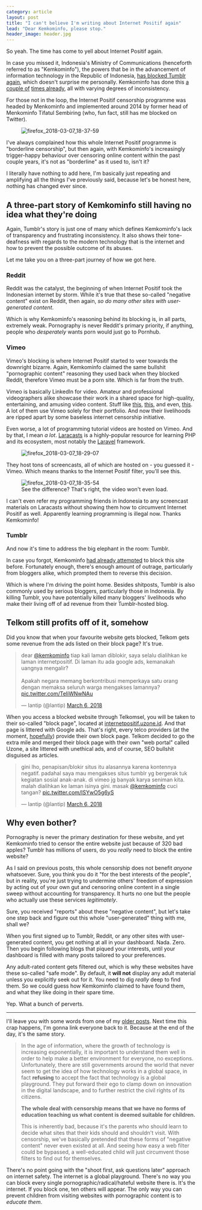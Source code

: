 ```yaml
---
category: article
layout: post
title: "I can't believe I'm writing about Internet Positif again"
lead: "Dear Kemkominfo, please stop."
header_image: header.jpg
---
```


So yeah. The time has come to yell about Internet Positif again.

In case you missed it, Indonesia's Ministry of Communications (henceforth referred to as "Kemkominfo"), the powers that be in the advancement of information technology in the Republic of Indonesia, [has blocked Tumblr again](https://nasional.kompas.com/read/2018/03/06/17045671/kaget-menkominfo-belum-tahu-tumblr-diblokir), which doesn't surprise me personally. Kemkominfo has done this [a couple of](https://resir014.xyz/posts/2014/05/12/a-desperate-plea-for-internet-freedom/) [times already](https://resir014.xyz/posts/2016/02/17/tumblr-and-the-internet-positif-hammer/), all with varying degrees of inconsistency.

For those not in the loop, the Internet Positif censorship programme was headed by Menkominfo and implemented around 2014 by former head of Menkominfo Tifatul Sembiring (who, fun fact, still has me blocked on Twitter).

<figure>
  <img src="./firefox_2018-03-07_18-37-59.png" alt="firefox_2018-03-07_18-37-59" />
</figure>

I've always complained how this whole Internet Positif programme is "borderline censorship", but then again, with Kemkominfo's increasingly trigger-happy behaviour over censoring online content within the past couple years, it's not as "borderline" as it used to, isn't it?

I literally have nothing to add here, I'm basically just repeating and amplifying all the things I've previously said, because let's be honest here, nothing has changed ever since.

## A three-part story of Kemkominfo still having no idea what they're doing

Again, Tumblr's story is just one of many which defines Kemkominfo's lack of transparency and frustrating inconsistency. It also shows their tone-deafness with regards to the modern technology that is the internet and how to prevent the possible outcome of its abuses.

Let me take you on a three-part journey of how we got here.

### Reddit

Reddit was the catalyst, the beginning of when Internet Positif took the Indonesian internet by storm. While it's true that these so-called "negative content" exist on Reddit, then again, *so do many other sites with user-generated content*.

Which is why Kemkominfo's reasoning behind its blocking is, in all parts, extremely weak. Pornography is never Reddit's primary priority, if anything, people who *desperately* wants porn would just go to Pornhub.

### Vimeo

Vimeo's blocking is where Internet Positif started to veer towards the downright bizarre. Again, Kemkominfo claimed the same bullshit "pornographic content" reasoning they used back when they blocked Reddit, therefore Vimeo must be a porn site. Which is far from the truth.

Vimeo is basically LinkedIn for video. Amateur and professional videographers alike showcase their work in a shared space for high-quality, entertaining, and amusing video content. Stuff like [this](https://vimeo.com/104945861), [this](https://vimeo.com/78716671), and even, [this](https://vimeo.com/8564338). A lot of them use Vimeo solely for their portfolio. And now their livelihoods are ripped apart by some baseless internet censorship initiative.

Even worse, a lot of programming tutorial videos are hosted on Vimeo. And by that, I mean *a lot*. [Laracasts](https://laracasts.com/) is a highly-popular resource for learning PHP and its ecosystem, most notably the [Laravel](https://laravel.com/) framework.

<figure>
  <img src="./firefox_2018-03-07_18-29-07.png" alt="firefox_2018-03-07_18-29-07" />
</figure>

They host tons of screencasts, all of which are hosted on - you guessed it - Vimeo. Which means thanks to the Internet Positif filter, you'll see this.

<figure>
  <img src="./firefox_2018-03-07_18-35-54.png" alt="firefox_2018-03-07_18-35-54" />
  <figcaption>See the difference? That's right, the video won't even load.</figcaption>
</figure>

I can't even refer my programming friends in Indonesia to any screencast materials on Laracasts without showing them how to circumvent Internet Positif as well. Apparently learning programming is illegal now. Thanks Kemkominfo!

### Tumblr

And now it's time to address the big elephant in the room: Tumblr.

In case you forgot, Kemkominfo [had already attempted](https://resir014.xyz/posts/2016/02/17/tumblr-and-the-internet-positif-hammer/) to block this site before. Fortunately enough, there's enough amount of outrage, particularly from bloggers alike, which prompted them to reverse this decision.

Which is where I'm driving the point home. Besides shitposts, Tumblr is also commonly used by serious bloggers, particularly those in Indonesia. By killing Tumblr, you have potentially killed many bloggers' livelihoods who make their living off of ad revenue from their Tumblr-hosted blog.

## Telkom still profits off of it, somehow

Did you know that when your favourite website gets blocked, Telkom gets some revenue from the ads listed on their block page? It's true.

<blockquote class="twitter-tweet" data-lang="en"><p lang="in" dir="ltr">dear <a href="https://twitter.com/kemkominfo?ref_src=twsrc%5Etfw">@kemkominfo</a> tiap kali laman diblokir, saya selalu dialihkan ke laman internetpositif. Di laman itu ada google ads, kemanakah uangnya mengalir?<br><br>Apakah negara memang berkontribusi memperkaya satu orang dengan memaksa seluruh warga mengakses lamannya? <a href="https://t.co/TeIiWNwNAu">pic.twitter.com/TeIiWNwNAu</a></p>&mdash; lantip (@lantip) <a href="https://twitter.com/lantip/status/970888968555212800?ref_src=twsrc%5Etfw">March 6, 2018</a></blockquote>
<script async src="https://platform.twitter.com/widgets.js" charset="utf-8"></script>

When you access a blocked website through Telkomsel, you will be taken to their so-called "block page", located at [internetpositif.uzone.id](http://internetpositif.uzone.id). And that page is littered with Google ads. That's right, every telco providers (at the moment, [hopefully](https://twitter.com/SPangerapan/status/971197883641774081)) provide their own block page. Telkom decided to go the extra mile and merged their block page with their own "web portal" called Uzone, a site littered with unethical ads, and of course, SEO bullshit disguised as articles.

<blockquote class="twitter-tweet" data-conversation="none" data-lang="en"><p lang="in" dir="ltr">gini lho, penapisan/blokir situs itu alasannya karena kontennya negatif. padahal saya mau mengakses situs tumblr yg bergerak tuk kegiatan sosial anak-anak. di vimeo jg banyak karya seniman kita. malah dialihkan ke laman isinya gini. masak <a href="https://twitter.com/kemkominfo?ref_src=twsrc%5Etfw">@kemkominfo</a> cuci tangan? <a href="https://t.co/ISYwO5g6yS">pic.twitter.com/ISYwO5g6yS</a></p>&mdash; lantip (@lantip) <a href="https://twitter.com/lantip/status/971035239542902784?ref_src=twsrc%5Etfw">March 6, 2018</a></blockquote>
<script async src="https://platform.twitter.com/widgets.js" charset="utf-8"></script>

## Why even bother?

Pornography is never the primary destination for these website, and yet Kemkominfo tried to censor the entire website just because of 320 bad apples? Tumblr has millions of users, do you *really* need to block the entire website?

As I said on previous posts, this whole censorship does not benefit *anyone* whatsoever. Sure, you think you do it "for the best interests of the people", but in reality, you're just trying to undermine others' freedom of expression by acting out of your own gut and censoring online content in a single sweep without accounting for transparency. It hurts no one but the people who actually use these services *legitimately*.

Sure, you received "reports" about these "negative content", but let's take one step back and figure out this whole "user-generated" thing with me, shall we?

When you first signed up to Tumblr, Reddit, or any other sites with user-generated content, you get nothing at all in your dashboard. Nada. Zero. Then you begin following blogs that piqued your interests, until your dashboard is filled with many posts tailored to your preferences.

Any adult-rated content gets filtered out, which is why these websites have these so-called "safe mode". By default, it **will not** display any adult material unless you explicitly seek out for it. You need to dig *really* deep to find them. So we could guess how Kemkominfo claimed to have found them, and what they like doing in their spare time.

Yep. What a bunch of perverts.

---

I'll leave you with some words from one of my [older posts](https://resir014.xyz/posts/2016/05/12/indonesias-internet-censorship-two-years-on/). Next time this crap happens, I'm gonna link everyone back to it. Because at the end of the day, it's the same story.

> In the age of information, where the growth of technology is increasing exponentially, it is important to understand them well in order to help make a better environment for everyone, no exceptions. Unfortunately, there are still governments around the world that never seem to get the idea of how technology works in a global space, in fact **refusing** to accept the fact that technology is a global playground. They put forward their ego to clamp down on innovation in the digital landscape, and to further restrict the civil rights of its citizens.
>
> **The whole deal with censorship means that we have no forms of education teaching us what content is deemed suitable for children.**
>
> This is inherently bad, because it's the parents who should learn to decide what sites that their kids should and shouldn't visit. With censorship, we've basically pretended that these forms of "negative content" never even existed at all. And seeing how easy a web filter could be bypassed, a well-educated child will just circumvent those filters to find out for themselves.
>

There's no point going with the "shoot first, ask questions later" approach on internet safety. The internet is a global playground. There's no way you can block every single pornographic/radical/hateful website there is. It's the internet. If you block one, ten others will appear. The only way you can prevent children from visiting websites with pornographic content is to *educate them*.
